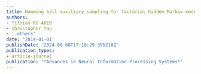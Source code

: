 ```yaml
---
title: Hamming ball auxiliary sampling for factorial hidden Markov models
authors:
- Titsias RC AUEB
- Christopher Yau
- ' others'
date: '2014-01-01'
publishDate: '2024-08-08T17:18:29.395218Z'
publication_types:
- article-journal
publication: '*Advances in Neural Information Processing Systems*'
---
```

